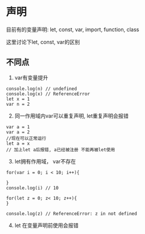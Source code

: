 # 声明

目前有的变量声明: let, const, var, import, function, class

这里讨论下let, const, var的区别

## 不同点

1. var有变量提升

```
console.log(n) // undefined
console.log(x) // ReferenceError
let x = 1
var n = 2
```

2. 同一作用域内var可以重复声明, let重复声明会报错

```
var a = 1
var a = 2
//现在可以正常运行
let a = x
// 加上let a后报错, a已经被注册 不能再被let使用
```

3. let拥有作用域， var不存在

```
for(var i = 0; i < 10; i++){

}
console.log(i) // 10

for(let z = 0; z< 10; z++){
}

console.log(z) // ReferenceError: z in not defined
```

4. let 在变量声明前使用会报错
